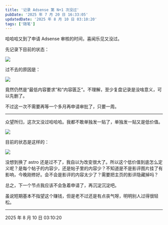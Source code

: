 ```yaml
---
title: '记录 Adsense 第 N+1 次没过'
pubDate: '2025 年 7 月 20 日 16:33:05'
updatedDate: '2025 年 8 月 10 日 03:10:20'
tags: ['随笔']
---
```



哈哈哈又到了申请 Adsense 审核的时间，喜闻乐见又没过。

先记录下目前的状态：

![](https://md.p1gd0g.cc/mmbiz_png/OQRlA7Uf7SU0yibqGibmVS7NmjUEPefoiaOXib0kXZqPq3GAJ5V5s6k0ic2U2P2kRuVlNYicJJfnZLjeyH22EicKiad1BQ/0?from=appmsg)

过不去的原因是：

![](https://md.p1gd0g.cc/mmbiz_png/OQRlA7Uf7SU0yibqGibmVS7NmjUEPefoiaOLAAYTgzMVR9lHpQ4CtrzDyP5YxqlbnicFeruDOzJjtib58hF8a8VXSiag/0?from=appmsg)

竟然仍然是“最低内容要求”和“内容匮乏”。不理解，至少复盘记录是没啥意义，可以先删了。

不过这一次不需要再等一个多月再申请审批了，只要一周。

---

众望所归，这次又没过哈哈哈。我都不敢单独发一贴了，单独发一贴又是低价值。

![](http://mmbiz.qpic.cn/mmbiz_png/OQRlA7Uf7SWwCOOM9lMzRt4mI3wQTicic0XWtn6PjOhEjSPWoKticia6RRMjQyialjhezibr9yRVIc9EkGrXTQkGFjLQ/0?from=appmsg)

目前的状态是这样的：

![](http://mmbiz.qpic.cn/mmbiz_png/OQRlA7Uf7SWwCOOM9lMzRt4mI3wQTicic0AZJViaf4sGYb6LWv4PcoHkCDkPPEOw6Q7MGt16T0JNTR0amzl2f69Yw/0?from=appmsg)

没想到换了 astro 还是过不了，我自以为改变很大了。所以这个低价值到底怎么定义呢？是每个帖子的内容少，还是帖子里的内容少？不知道是不是影评图片挂了有影响，今晚刚修好。会不会是影评的内容太少了？需要把主页的影评隐藏掉吗？

总之，下一个节点我应该不会急着申请了，再沉淀沉淀吧。

虽说短期基本不指望这个赚钱，但是老不过还是有点丧气呀，明明别人过得很轻松。

---

2025 年 8 月 10 日 03:10:20

